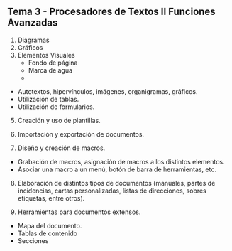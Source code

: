 ## **Tema 3 - Procesadores de Textos II Funciones Avanzadas**

1. Diagramas
2. Gráficos
3. Elementos Visuales
	- Fondo de página
	- Marca de agua
	- 
  - Autotextos, hipervínculos, imágenes, organigramas, gráficos.
  - Utilización de tablas.
  - Utilización de formularios.
  
5. Creación y uso de plantillas.

6. Importación y exportación de documentos.

7. Diseño y creación de macros.
  - Grabación de macros, asignación de macros a los distintos elementos.
  - Asociar una macro a un menú, botón de barra de herramientas, etc.

8. Elaboración de distintos tipos de documentos (manuales, partes de incidencias, cartas personalizadas, listas de direcciones, sobres etiquetas, entre otros).

9. Herramientas para documentos extensos.
  - Mapa del documento.
  - Tablas de contenido
  - Secciones
<!--stackedit_data:
eyJoaXN0b3J5IjpbLTE0ODk5MDE5NjRdfQ==
-->